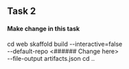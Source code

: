 ## Task 2


#### Make change in this task

cd web
skaffold build --interactive=false \
--default-repo <###### Change here> \
--file-output artifacts.json
cd ..

